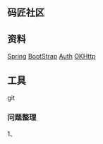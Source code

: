 ## 码匠社区

## 资料
[Spring](https://spring.io/guides)
[BootStrap](https://v3.bootcss.com/)
[Auth](https://developer.github.com/apps/building-oauth-apps/authorizing-oauth-apps/)
[OKHttp](https://square.github.io/okhttp/)


## 工具
git

### 问题整理
1、